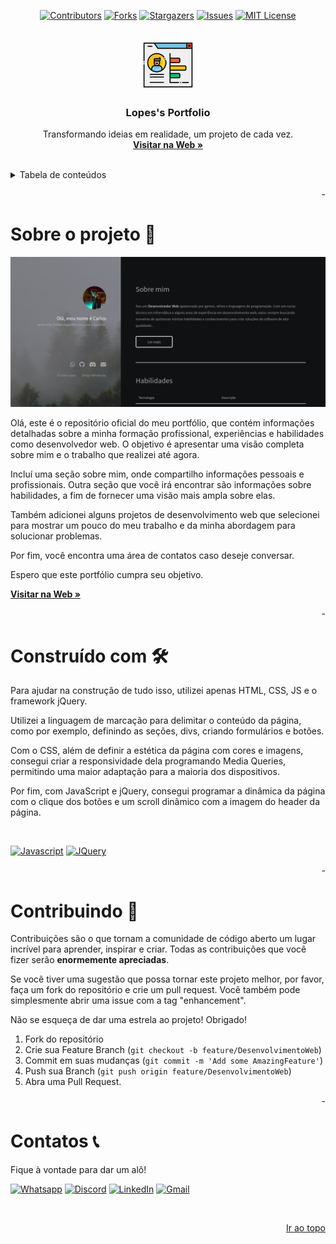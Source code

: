 <!-- Improved compatibility of back to top link -->
<a name="top"></a>

<!-- Shields
- I'm using markdown "reference style" links for readability.
- Reference links are enclosed in brackets [ ] instead of parentheses ( ).
- See the bottom of this document for the declaration of the reference variables
- for contributors-url, forks-url, etc. This is an optional, concise syntax you may use.
- https://www.markdownguide.org/basic-syntax/#reference-style-links
-->

<div align=center>

[![Contributors][contributors-shield]][contributors-url]
[![Forks][forks-shield]][forks-url]
[![Stargazers][stars-shield]][stars-url]
[![Issues][issues-shield]][issues-url]
[![MIT License][license-shield]][license-url]

</div>

<!-- Header of our Readme -->
<br />
<div align="center">
  <a href="https://github.com/LopesAuth/Lopesfolio">
    <img src="assets/images/readmeImage.png" alt="Logo" width="80" height="80">
  </a>

  <h3 align="center">Lopes's Portfolio</h3>

  <p align="center">
    Transformando ideias em realidade, um projeto de cada vez.
    <br />
    <a href="https://lopesauth.github.io/Lopesfolio/"><strong>Visitar na Web »</strong></a>
  </p>
  <br>
</div>

<!-- Table of contents -->
<details>
  <summary>Tabela de conteúdos </summary>

- [Sobre o projeto 📝](#sobre-o-projeto-)
- [Construído com 🛠️](#construído-com-️)
- [Contribuindo 🤝️](#contribuindo-️)
- [Contatos 📞](#contatos-)

</details>

<p align="right" name="blankline">-</p>

<!-- ABOUT THE PROJECT -->
# Sobre o projeto 📝

![[Screenshot of portfolio]](assets/images/portfolio.png)

Olá, este é o repositório oficial do meu portfólio, que contém informações detalhadas sobre a minha formação profissional, experiências e habilidades
como desenvolvedor web.
O objetivo é apresentar uma visão completa sobre mim e o trabalho que realizei até agora.

Incluí uma seção sobre mim, onde compartilho informações pessoais e profissionais. Outra seção que você irá encontrar são informações sobre habilidades,
a fim de fornecer uma visão mais ampla sobre elas.

Também adicionei alguns projetos de desenvolvimento web que selecionei para mostrar um pouco do meu trabalho e da minha abordagem para solucionar problemas.

Por fim, você encontra uma área de contatos caso deseje conversar.

Espero que este portfólio cumpra seu objetivo.

[**Visitar na Web »**](https://lopesauth.github.io/Lopesfolio/)

<p align="right" name="blankline">-</p>

<!-- Build with -->
# Construído com 🛠️

Para ajudar na construção de tudo isso, utilizei apenas HTML, CSS, JS e o framework jQuery.

Utilizei a linguagem de marcação para delimitar o conteúdo da página, como por exemplo, definindo as seções, divs, criando formulários e botões.

Com o CSS, além de definir a estética da página com cores e imagens, consegui criar a responsividade dela programando Media Queries, permitindo uma maior adaptação para a maioria dos dispositivos.

Por fim, com JavaScript e jQuery, consegui programar a dinâmica da página com o clique dos botões e um scroll dinâmico com a imagem do header da página.

<br>

[![Javascript][Javascript-shield]][Javascript-url]
[![JQuery][JQuery.com]][JQuery-url]

<p align="right" name="blankline">-</p>

<!-- Contruibuing -->
# Contribuindo 🤝️

Contribuições são o que tornam a comunidade de código aberto um lugar incrível para aprender, inspirar e criar. Todas as contribuições que você fizer serão
**enormemente apreciadas**.

Se você tiver uma sugestão que possa tornar este projeto melhor, por favor, faça um fork do repositório e crie um pull request. Você também pode simplesmente
abrir uma issue com a tag "enhancement".

Não se esqueça de dar uma estrela ao projeto! Obrigado!

1. Fork do repositório
2. Crie sua Feature Branch (`git checkout -b feature/DesenvolvimentoWeb`)
3. Commit em suas mudanças (`git commit -m 'Add some AmazingFeature'`)
4. Push sua Branch (`git push origin feature/DesenvolvimentoWeb`)
5. Abra uma Pull Request.

<p align="right" name="blankline">-</p>

<!-- Contacts -->
<!-- Contact -->
# Contatos 📞

Fique à vontade para dar um alô!

[![Whatsapp][whatsapp-shield]][whatsapp-url]
[![Discord][discord-shield]][discord-url]
[![LinkedIn][linkedin-shield]][linkedin-url]
[![Gmail][gmail-shield]][gmail-url]

<br>

<p align=right><a href="#top">Ir ao topo</a></p>

<!-- Markdown links and images -->
<!-- https://www.markdownguide.org/basic-syntax/#reference-style-links -->

<!-- Top References -->
[contributors-shield]: https://img.shields.io/github/contributors/LopesAuth/Lopesfolio.svg?style=for-the-badge
[contributors-url]: https://github.com/LopesAuth/Lopesfolio/graphs/contributors
[forks-shield]: https://img.shields.io/github/forks/LopesAuth/Lopesfolio.svg?style=for-the-badge
[forks-url]: https://github.com/LopesAuth/Lopesfolio/network/members
[stars-shield]: https://img.shields.io/github/stars/LopesAuth/Lopesfolio.svg?style=for-the-badge
[stars-url]: https://github.com/LopesAuth/Lopesfolio/stargazers
[issues-shield]: https://img.shields.io/github/issues/LopesAuth/Lopesfolio.svg?style=for-the-badge
[issues-url]: https://github.com/LopesAuth/Lopesfolio/issues
[license-shield]: https://img.shields.io/github/license/LopesAuth/Lopesfolio.svg?style=for-the-badge
[license-url]: https://github.com/LopesAuth/Lopesfolio/blob/master/LICENSE.txt

<!-- Tools References -->
[Javascript-shield]: https://img.shields.io/badge/Javascript-35495E?style=for-the-badge&logo=Javascript&logoColor=FFFF00
[Javascript-url]: https://developer.mozilla.org/pt-BR/docs/Web/JavaScript
[JQuery.com]: https://img.shields.io/badge/jQuery-35495E?style=for-the-badge&logo=jquery&logoColor=0868ac
[JQuery-url]: https://jquery.com

<!-- Footer References -->
[whatsapp-shield]: https://img.shields.io/badge/-Whatsapp-black.svg?style=for-the-badge&logo=whatsapp&colorB=555
[whatsapp-url]: https://wa.me/558393636048
[linkedin-shield]: https://img.shields.io/badge/-LinkedIn-black.svg?style=for-the-badge&logo=linkedin&colorB=555
[linkedin-url]: https://www.linkedin.com/in/lopeslsdev/
[discord-shield]: https://img.shields.io/badge/-Discord-black.svg?style=for-the-badge&logo=discord&colorB=555
[discord-url]: https://discord.com/users/471767983014805504
[gmail-shield]: https://img.shields.io/badge/-gmail-black.svg?style=for-the-badge&logo=gmail&colorB=555
[gmail-url]: mailto:lopes.carlos.host@gmail.com